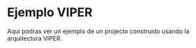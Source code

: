 # Ejemplo VIPER

Aqui podras ver un ejemplo de un projecto construido usando la arquitectura VIPER.
